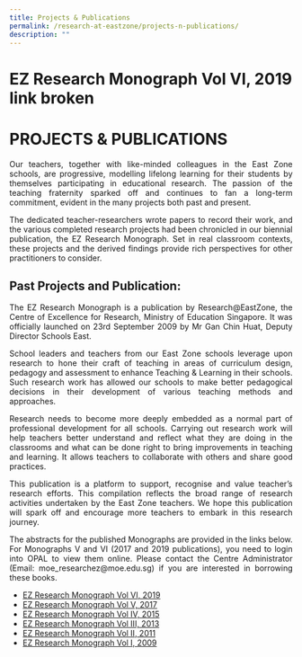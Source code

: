 ```yaml
---
title: Projects & Publications
permalink: /research-at-eastzone/projects-n-publications/
description: ""
---
```

# EZ Research Monograph Vol VI, 2019 link broken

# PROJECTS & PUBLICATIONS

<p style="text-align: justify;">Our teachers, together with like-minded colleagues in the East Zone schools, are progressive, modelling lifelong learning for their students by themselves participating in educational research. The passion of the teaching fraternity sparked off and continues to fan a long-term commitment, evident in the many projects both past and present.</p>

<p style="text-align: justify;">The dedicated teacher-researchers wrote papers to record their work, and the various completed research projects had been chronicled in our biennial publication, the EZ Research Monograph. Set in real classroom contexts, these projects and the derived findings provide rich perspectives for other practitioners to consider.</p>

## Past Projects and Publication:

<p style="text-align: justify;">The EZ Research Monograph is a publication by Research@EastZone, the Centre of Excellence for Research, Ministry of Education Singapore. It was officially launched on 23rd September 2009 by Mr Gan Chin Huat, Deputy Director Schools East.</p>

<p style="text-align: justify;">School leaders and teachers from our East Zone schools leverage upon research to hone their craft of teaching in areas of curriculum design, pedagogy and assessment to enhance Teaching & Learning in their schools. Such research work has allowed our schools to make better pedagogical decisions in their development of various teaching methods and approaches.</p>

<p style="text-align: justify;">Research needs to become more deeply embedded as a normal part of professional development for all schools. Carrying out research work will help teachers better understand and reflect what they are doing in the classrooms and what can be done right to bring improvements in teaching and learning. It allows teachers to collaborate with others and share good practices.</p>

<p style="text-align: justify;">This publication is a platform to support, recognise and value teacher’s research efforts. This compilation reflects the broad range of research activities undertaken by the East Zone teachers. We hope this publication will spark off and encourage more teachers to embark in this research journey.</p>

<p style="text-align: justify;">The abstracts for the published Monographs are provided in the links below. For Monographs V and VI (2017 and 2019 publications), you need to login into OPAL to view them online. Please contact the Centre Administrator (Email: moe_researchez@moe.edu.sg) if you are interested in borrowing these books.</p>

*   <a href="https://mydesk.opal.moe.edu.sg/cos/o.x?c=/ca4_mydesk/grpcoll&gid=10464&func=view" target="_blank">EZ Research Monograph Vol VI, 2019</a>
*   <a href="/files/Research@EastZone/Projects%20&%20Publications/EZ%20Research%20Monograph%20Vol%20V%202017%20Abstract.pdf" target="_blank">EZ Research Monograph Vol V, 2017</a>   
*   <a href="/files/Research@EastZone/Projects%20&%20Publications/D112_COE_Attachment_EZ_Monograph_Vol_IV.pdf" target="_blank">EZ Research Monograph Vol IV, 2015</a>   
*   <a href="/files/Research@EastZone/Projects%20&%20Publications/D112_COE_Attachment_EZ_Monograph_Vol_III.pdf" target="_blank">EZ Research Monograph Vol III, 2013</a>
*   <a href="/files/Research@EastZone/Projects%20&%20Publications/D112_COE_Attachment_EZ_Monograph_Vol_II.pdf" target="_blank">EZ Research Monograph Vol II, 2011</a>
*   <a href="/files/Research@EastZone/Projects%20&%20Publications/D112_COE_Attachment_EZ_Monograph_Vol_I.pdf" target="_blank">EZ Research Monograph Vol I, 2009</a>